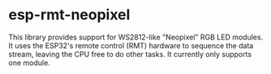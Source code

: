 # esp-rmt-neopixel

This library provides support for WS2812-like "Neopixel" RGB LED modules. It
uses the ESP32's remote control (RMT) hardware to sequence the data stream,
leaving the CPU free to do other tasks. It currently only supports one module.
